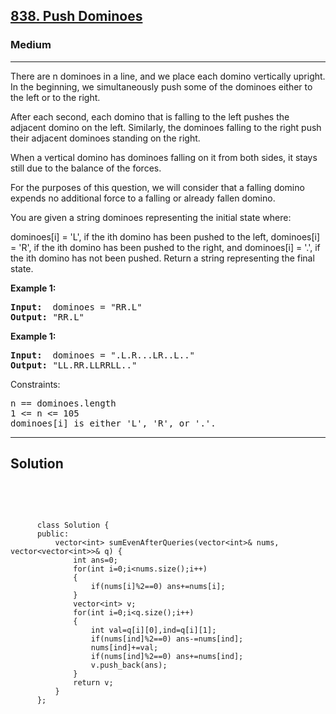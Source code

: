 
<h2><a href="https://leetcode.com/problems/push-dominoes/">838. Push Dominoes</a></h2>
<h3>Medium</h3>
<hr>
<div><p>
There are n dominoes in a line, and we place each domino vertically upright. In the beginning, we simultaneously push some of the dominoes either to the left or to the right.

After each second, each domino that is falling to the left pushes the adjacent domino on the left. Similarly, the dominoes falling to the right push their adjacent dominoes standing on the right.

When a vertical domino has dominoes falling on it from both sides, it stays still due to the balance of the forces.

For the purposes of this question, we will consider that a falling domino expends no additional force to a falling or already fallen domino.

You are given a string dominoes representing the initial state where:

dominoes[i] = 'L', if the ith domino has been pushed to the left,
dominoes[i] = 'R', if the ith domino has been pushed to the right, and
dominoes[i] = '.', if the ith domino has not been pushed.
Return a string representing the final state.  
</p>


<p><strong>Example 1:</strong></p>
<pre><strong>Input:</strong>  dominoes = "RR.L"
<strong>Output:</strong> "RR.L"
</pre>
 
  <p><strong>Example 1:</strong></p>
<pre><strong>Input:</strong>  dominoes = ".L.R...LR..L.."
<strong>Output:</strong> "LL.RR.LLRRLL.."
</pre>
 

Constraints:
<pre>
n == dominoes.length
1 <= n <= 105
dominoes[i] is either 'L', 'R', or '.'.
</pre>
<hr>
 <h2><strong><b>Solution</b></strong></h2>
 <br>
 <pre>
 
          class Solution {
          public:
              vector<int> sumEvenAfterQueries(vector<int>& nums, vector<vector<int>>& q) {
                  int ans=0;
                  for(int i=0;i<nums.size();i++)
                  {
                      if(nums[i]%2==0) ans+=nums[i];
                  }
                  vector<int> v;
                  for(int i=0;i<q.size();i++)
                  {
                      int val=q[i][0],ind=q[i][1];
                      if(nums[ind]%2==0) ans-=nums[ind];
                      nums[ind]+=val;
                      if(nums[ind]%2==0) ans+=nums[ind];
                      v.push_back(ans);
                  }
                  return v;
              }
          };
          
 </pre>

